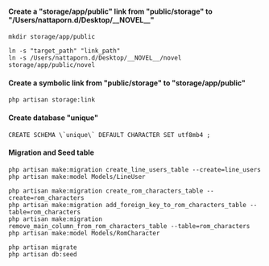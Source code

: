 #### Create a "storage/app/public" link from "public/storage" to "/Users/nattaporn.d/Desktop/\_\_NOVEL\_\_"
```
mkdir storage/app/public

ln -s "target_path" "link_path"
ln -s /Users/nattaporn.d/Desktop/__NOVEL__/novel storage/app/public/novel
```

#### Create a symbolic link from "public/storage" to "storage/app/public"
```
php artisan storage:link 
```

#### Create database "unique"
```
CREATE SCHEMA \`unique\` DEFAULT CHARACTER SET utf8mb4 ;
```

#### Migration and Seed table
```
php artisan make:migration create_line_users_table --create=line_users
php artisan make:model Models/LineUser

php artisan make:migration create_rom_characters_table --create=rom_characters
php artisan make:migration add_foreign_key_to_rom_characters_table --table=rom_characters
php artisan make:migration remove_main_column_from_rom_characters_table --table=rom_characters
php artisan make:model Models/RomCharacter

php artisan migrate
php artisan db:seed
```
